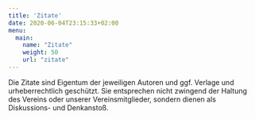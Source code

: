 ```yaml
---
title: 'Zitate'
date: 2020-06-04T23:15:33+02:00
menu:
  main:
    name: "Zitate"
    weight: 50
    url: "zitate"
---
```


Die Zitate sind Eigentum der jeweiligen Autoren und ggf. Verlage und urheberrechtlich geschützt. Sie entsprechen nicht zwingend der Haltung des Vereins oder unserer Vereinsmitglieder, sondern dienen als Diskussions- und Denkanstoß.